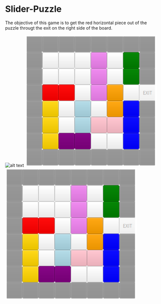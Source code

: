 # Slider-Puzzle

The objective of this game is to get the red horizontal piece out of the puzzle througt the exit on the right side of the board.


![alt text](https://raw.githubusercontent.com/Singfung/Slider-Puzzle/blob/master/SliderPuzzle.png)
![alt text](http://raw.githubusercontent.com/Singfung/Slider-Puzzle/master/SliderPuzzle.png)
![Screenshot](SliderPuzzle.png)
